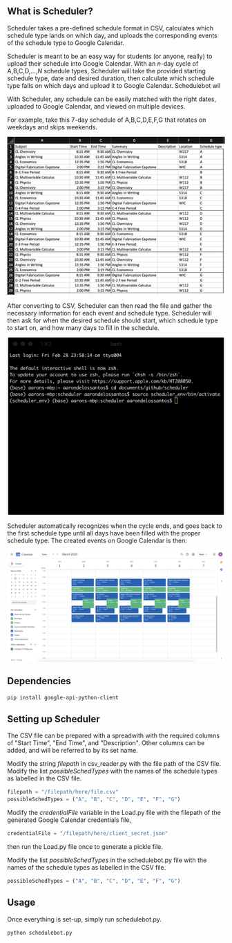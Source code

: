 ## What is Scheduler?

Scheduler takes a pre-defined schedule format in CSV, calculates which schedule type lands on which day, and uploads the corresponding events of the schedule type to Google Calendar.

Scheduler is meant to be an easy way for students (or anyone, really) to upload their schedule into Google Calendar. With an *n*-day cycle of A,B,C,D,...,*N* schedule types, Scheduler will take the provided starting schedule type, date and desired duration, then calculate which schedule type falls on which days and upload it to Google Calendar. Schedulebot wil

With Scheduler, any schedule can be easily matched with the right dates, uploaded to Google Calendar, and viewed on multiple devices.

For example, take this 7-day schedule of A,B,C,D,E,F,G that rotates on weekdays and skips weekends.

<p align="center">
  <img src="https://github.com/aarondls/Scheduler/blob/master/Images/Full_Schedule_Excel.png" width="550">
</p>

After converting to CSV, Scheduler can then read the file and gather the necessary information for each event and schedule type. Scheduler will then ask for when the desired schedule should start, which schedule type to start on, and how many days to fill in the schedule.

<p align="center">
  <img src="https://github.com/aarondls/Scheduler/blob/master/Images/Schedulebot-in-action.gif" width="500">
</p>

Scheduler automatically recognizes when the cycle ends, and goes back to the first schedule type until all days have been filled with the proper schedule type. The created events on Google Calendar is then:

<p align="center">
  <img src="https://github.com/aarondls/Scheduler/blob/master/Images/Schedule-created.png" width="900">
</p>


## Dependencies

```shell
pip install google-api-python-client
```

## Setting up Scheduler

The CSV file can be prepared with a spreadwith with the required columns of "Start Time", "End Time", and "Description". Other columns can be added, and will be referred to by its set name.

Modify the string *filepath* in csv_reader.py with the file path of the CSV file. Modify the list *possibleSchedTypes* with the names of the schedule types as labelled in the CSV file.

```python
filepath = "/filepath/here/file.csv"
possibleSchedTypes = ("A", "B", "C", "D", "E", "F", "G")
```

Modify the *credentialFile* variable in the Load.py file with the filepath of the generated Google Calendar credentials file,

```python
credentialFile = "/filepath/here/client_secret.json"
```

then run the Load.py file once to generate a pickle file.

Modify the list *possibleSchedTypes* in the schedulebot.py file with the names of the schedule types as labelled in the CSV file.

```python
possibleSchedTypes = ("A", "B", "C", "D", "E", "F", "G")
```

## Usage

Once everything is set-up, simply run schedulebot.py.

```python
python schedulebot.py
```
